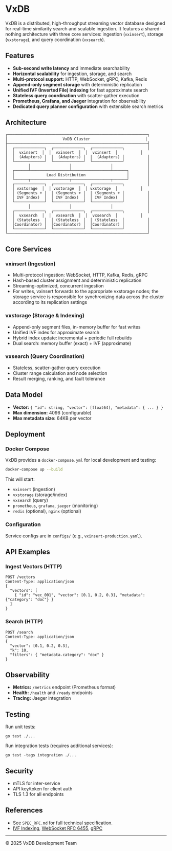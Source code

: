 # VxDB

VxDB is a distributed, high-throughput streaming vector database designed for real-time similarity search and scalable ingestion. It features a shared-nothing architecture with three core services: ingestion (`vxinsert`), storage (`vxstorage`), and query coordination (`vxsearch`).

## Features
- **Sub-second write latency** and immediate searchability
- **Horizontal scalability** for ingestion, storage, and search
- **Multi-protocol support:** HTTP, WebSocket, gRPC, Kafka, Redis
- **Append-only segment storage** with deterministic replication
- **Unified IVF (Inverted File) indexing** for fast approximate search
- **Stateless query coordination** with scatter-gather execution
- **Prometheus, Grafana, and Jaeger** integration for observability
- **Dedicated query planner configuration** with extensible search metrics

## Architecture
```
┌─────────────────────────────────────────────────────────────┐
│                        VxDB Cluster                        │
├─────────────────────────────────────────────────────────────┤
│  ┌─────────────┐  ┌─────────────┐  ┌─────────────┐          │
│  │  vxinsert  │  │  vxinsert  │  │  vxinsert  │          │
│  │  (Adapters) │  │  (Adapters) │  │  (Adapters) │          │
│  └─────────────┘  └─────────────┘  └─────────────┘          │
│         │                 │                 │               │
│  ┌──────┴─────────────────┴─────────────────┴──────┐        │
│  │              Load Distribution                  │        │
│  └──────┬─────────────────┬─────────────────┬──────┘        │
│  ┌─────────────┐  ┌─────────────┐  ┌─────────────┐          │
│  │ vxstorage  │  │ vxstorage  │  │ vxstorage  │          │
│  │ (Segments + │  │ (Segments + │  │ (Segments + │          │
│  │ IVF Index)  │  │ IVF Index)  │  │ IVF Index)  │          │
│  └─────────────┘  └─────────────┘  └─────────────┘          │
│         │                 │                 │               │
│  ┌─────────────┐  ┌─────────────┐  ┌─────────────┐          │
│  │  vxsearch  │  │  vxsearch  │  │  vxsearch  │          │
│  │ (Stateless  │  │ (Stateless  │  │ (Stateless  │          │
│  │Coordinator) │  │Coordinator) │  │Coordinator) │          │
│  └─────────────┘  └─────────────┘  └─────────────┘          │
└─────────────────────────────────────────────────────────────┘
```

## Core Services

### vxinsert (Ingestion)
- Multi-protocol ingestion: WebSocket, HTTP, Kafka, Redis, gRPC
- Hash-based cluster assignment and deterministic replication
- Streaming-optimized, concurrent ingestion
- For writes, vxinsert forwards to the appropriate vxstorage nodes; the
  storage service is responsible for synchronizing data across the cluster
  according to its replication settings

### vxstorage (Storage & Indexing)
- Append-only segment files, in-memory buffer for fast writes
- Unified IVF index for approximate search
- Hybrid index update: incremental + periodic full rebuilds
- Dual search: memory buffer (exact) + IVF (approximate)

### vxsearch (Query Coordination)
- Stateless, scatter-gather query execution
- Cluster range calculation and node selection
- Result merging, ranking, and fault tolerance

## Data Model
- **Vector:** `{ "id": string, "vector": [float64], "metadata": { ... } }`
- **Max dimension:** 4096 (configurable)
- **Max metadata size:** 64KB per vector

## Deployment

### Docker Compose
VxDB provides a `docker-compose.yml` for local development and testing:

```sh
docker-compose up --build
```

This will start:
- `vxinsert` (ingestion)
- `vxstorage` (storage/index)
- `vxsearch` (query)
- `prometheus`, `grafana`, `jaeger` (monitoring)
- `redis` (optional), `nginx` (optional)

### Configuration
Service configs are in `configs/` (e.g., `vxinsert-production.yaml`).

## API Examples

### Ingest Vectors (HTTP)
```http
POST /vectors
Content-Type: application/json
{
  "vectors": [
    { "id": "vec_001", "vector": [0.1, 0.2, 0.3], "metadata": {"category": "doc"} }
  ]
}
```

### Search (HTTP)
```http
POST /search
Content-Type: application/json
{
  "vector": [0.1, 0.2, 0.3],
  "k": 10,
  "filters": { "metadata.category": "doc" }
}
```

## Observability
- **Metrics:** `/metrics` endpoint (Prometheus format)
- **Health:** `/health` and `/ready` endpoints
- **Tracing:** Jaeger integration

## Testing

Run unit tests:

```
go test ./...
```

Run integration tests (requires additional services):

```
go test -tags integration ./...
```

## Security
- mTLS for inter-service
- API key/token for client auth
- TLS 1.3 for all endpoints

## References
- See `SPEC_RFC.md` for full technical specification.
- [IVF Indexing](https://arxiv.org/abs/1702.08734), [WebSocket RFC 6455](https://datatracker.ietf.org/doc/html/rfc6455), [gRPC](https://grpc.io/)

---

© 2025 VxDB Development Team
